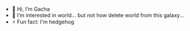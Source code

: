 - 👋 Hi, I’m Gacha
- 👀 I’m interested in world... but not how delete world from this galaxy...
- ⚡ Fun fact: I'm hedgehog

